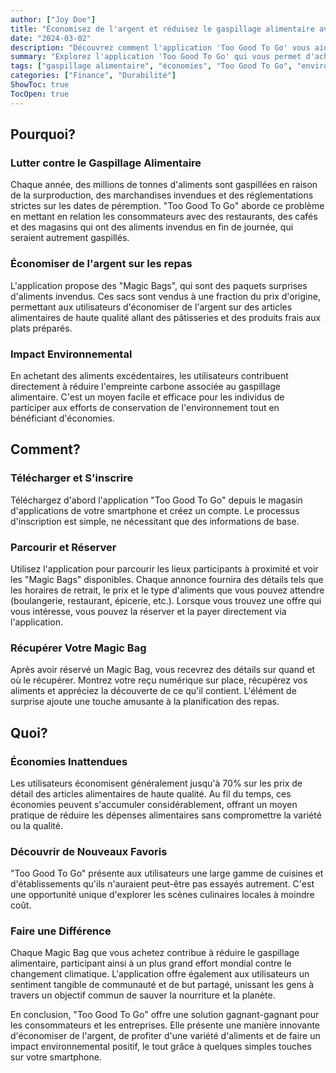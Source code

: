```yaml
---
author: ["Joy Doe"]
title: "Économisez de l'argent et réduisez le gaspillage alimentaire avec 'Too Good To Go'"
date: "2024-03-02"
description: "Découvrez comment l'application 'Too Good To Go' vous aide à économiser de l'argent sur les repas tout en luttant contre le gaspillage alimentaire. Apprenez les avantages, comment utiliser l'application et l'impact positif sur l'environnement."
summary: "Explorez l'application 'Too Good To Go' qui vous permet d'acheter des aliments invendus à des prix réduits, vous aidant ainsi à économiser de l'argent et à réduire le gaspillage alimentaire. Découvrez pourquoi c'est bénéfique, comment l'utiliser et à quoi vous attendre."
tags: ["gaspillage alimentaire", "économies", "Too Good To Go", "environnement"]
categories: ["Finance", "Durabilité"]
ShowToc: true
TocOpen: true
---
```


## Pourquoi?

### Lutter contre le Gaspillage Alimentaire
Chaque année, des millions de tonnes d'aliments sont gaspillées en raison de la surproduction, des marchandises invendues et des réglementations strictes sur les dates de péremption. "Too Good To Go" aborde ce problème en mettant en relation les consommateurs avec des restaurants, des cafés et des magasins qui ont des aliments invendus en fin de journée, qui seraient autrement gaspillés.

### Économiser de l'argent sur les repas
L'application propose des "Magic Bags", qui sont des paquets surprises d'aliments invendus. Ces sacs sont vendus à une fraction du prix d'origine, permettant aux utilisateurs d'économiser de l'argent sur des articles alimentaires de haute qualité allant des pâtisseries et des produits frais aux plats préparés.

### Impact Environnemental
En achetant des aliments excédentaires, les utilisateurs contribuent directement à réduire l'empreinte carbone associée au gaspillage alimentaire. C'est un moyen facile et efficace pour les individus de participer aux efforts de conservation de l'environnement tout en bénéficiant d'économies.

## Comment?

### Télécharger et S'inscrire
Téléchargez d'abord l'application "Too Good To Go" depuis le magasin d'applications de votre smartphone et créez un compte. Le processus d'inscription est simple, ne nécessitant que des informations de base.

### Parcourir et Réserver
Utilisez l'application pour parcourir les lieux participants à proximité et voir les "Magic Bags" disponibles. Chaque annonce fournira des détails tels que les horaires de retrait, le prix et le type d'aliments que vous pouvez attendre (boulangerie, restaurant, épicerie, etc.). Lorsque vous trouvez une offre qui vous intéresse, vous pouvez la réserver et la payer directement via l'application.

### Récupérer Votre Magic Bag
Après avoir réservé un Magic Bag, vous recevrez des détails sur quand et où le récupérer. Montrez votre reçu numérique sur place, récupérez vos aliments et appréciez la découverte de ce qu'il contient. L'élément de surprise ajoute une touche amusante à la planification des repas.

## Quoi?

### Économies Inattendues
Les utilisateurs économisent généralement jusqu'à 70% sur les prix de détail des articles alimentaires de haute qualité. Au fil du temps, ces économies peuvent s'accumuler considérablement, offrant un moyen pratique de réduire les dépenses alimentaires sans compromettre la variété ou la qualité.

### Découvrir de Nouveaux Favoris
"Too Good To Go" présente aux utilisateurs une large gamme de cuisines et d'établissements qu'ils n'auraient peut-être pas essayés autrement. C'est une opportunité unique d'explorer les scènes culinaires locales à moindre coût.

### Faire une Différence
Chaque Magic Bag que vous achetez contribue à réduire le gaspillage alimentaire, participant ainsi à un plus grand effort mondial contre le changement climatique. L'application offre également aux utilisateurs un sentiment tangible de communauté et de but partagé, unissant les gens à travers un objectif commun de sauver la nourriture et la planète.

En conclusion, "Too Good To Go" offre une solution gagnant-gagnant pour les consommateurs et les entreprises. Elle présente une manière innovante d'économiser de l'argent, de profiter d'une variété d'aliments et de faire un impact environnemental positif, le tout grâce à quelques simples touches sur votre smartphone.